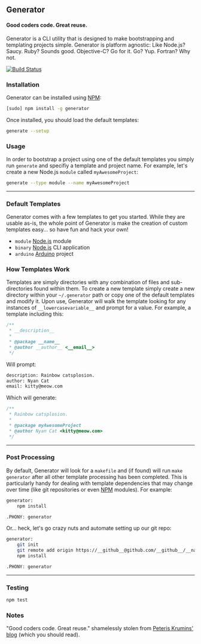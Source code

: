 ## Generator
#### Good coders code. Great reuse.
Generator is a CLI utility that is designed to make bootstrapping and templating projects simple. Generator is platform agnostic: Like Node.js? Saucy. Ruby? Sounds good. Objective-C? Go for it. Go? Yup. Fortran? Why not.

[![Build Status](https://secure.travis-ci.org/thisandagain/generator.png)](http://travis-ci.org/thisandagain/generator)

### Installation
Generator can be installed using [NPM](https://npmjs.org/):
```bash
[sudo] npm install -g generator
```

Once installed, you should load the default templates:
```bash
generate --setup
```

### Usage
In order to bootstrap a project using one of the default templates you simply run `generate` and specifiy a template and project name. For example, let's create a new Node.js `module` called `myAwesomeProject`:
```bash
generate --type module --name myAwesomeProject
```

---

### Default Templates
Generator comes with a few templates to get you started. While they are usable as-is, the whole point of Generator is make the creation of custom templates easy... so have fun and hack your own!

- `module` [Node.js](http://nodejs.org/) module
- `binary` [Node.js](http://nodejs.org/) CLI application
- `arduino` [Arduino](http://www.arduino.cc/) project

### How Templates Work
Templates are simply directories with any combination of files and sub-directories found within them. To create a new template simply create a new directory within your `~/.generator` path or copy one of the default templates and modify it. Upon use, Generator will walk the template looking for any instances of `__lowercasevariable__` and prompt for a value. For example, a template including this:

```javascript
/**
 * __description__
 *
 * @package __name__
 * @author __author__ <__email__>
 */
```

Will prompt:
```bash
description: Rainbow catsplosion.
author: Nyan Cat
email: kitty@meow.com
```

Which will generate:
```javascript
/**
 * Rainbow catsplosion.
 *
 * @package myAwesomeProject
 * @author Nyan Cat <kitty@meow.com>
 */
```

---

### Post Processing
By default, Generator will look for a `makefile` and (if found) will run `make generator` after all other template processing has been completed. This is particularly handy for dealing with template dependencies that may change over time (like git repositories or even [NPM](https://npmjs.org/) modules). For example:

```bash
generator:
    npm install

.PHONY: generator
```

Or... heck, let's go crazy nuts and automate setting up our git repo:

```bash
generator:
    git init
    git remote add origin https://__github__@github.com/__github__/__name__
    npm install

.PHONY: generator
```

---

### Testing
```bash
npm test
```

### Notes
"Good coders code. Great reuse." shamelessly stolen from [Peteris Krumins' blog](http://www.catonmat.net/) (which you should read).
